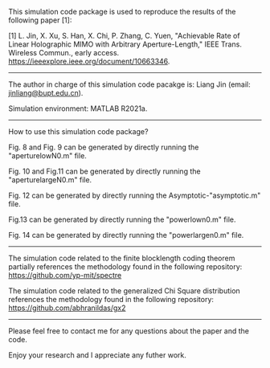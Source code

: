 This simulation code package is used to reproduce the results of the following paper [1]:

[1] L. Jin, X. Xu, S. Han, X. Chi, P. Zhang, C. Yuen, "Achievable Rate of Linear Holographic MIMO with Arbitrary Aperture-Length," IEEE Trans. Wireless Commun., early access.  
https://ieeexplore.ieee.org/document/10663346.

*********************************************************************************************************************************
The author in charge of this simulation code pacakge is: Liang Jin (email: jinliang@bupt.edu.cn).

Simulation environment: MATLAB R2021a.

*********************************************************************************************************************************
How to use this simulation code package?

Fig. 8 and Fig. 9 can be generated by directly running the "aperturelowN0.m" file.

Fig. 10 and Fig.11 can be generated by directly running the "aperturelargeN0.m" file. 

Fig. 12 can be generated by directly running the Asymptotic-"asymptotic.m" file. 

Fig.13 can be generated by directly running the "powerlown0.m" file. 

Fig. 14 can be generated by directly running the "powerlargen0.m" file. 

*********************************************************************************************************************************
The simulation code related to the finite blocklength coding theorem partially references the methodology found in the following repository:
https://github.com/yp-mit/spectre

The simulation code related to the generalized Chi Square distribution references the methodology found in the following repository:  
https://github.com/abhranildas/gx2

*********************************************************************************************************************************
Please feel free to contact me for any questions about the paper and the code.

Enjoy your research and I appreciate any futher work.
